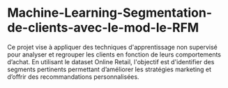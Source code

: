 # Machine-Learning-Segmentation-de-clients-avec-le-mod-le-RFM
Ce projet vise à appliquer des techniques d'apprentissage non supervisé pour analyser et regrouper  les clients en fonction de leurs comportements d’achat. En utilisant le dataset Online Retail,  l'objectif est d'identifier des segments pertinents permettant d’améliorer les stratégies marketing et  d’offrir des recommandations personnalisées.

